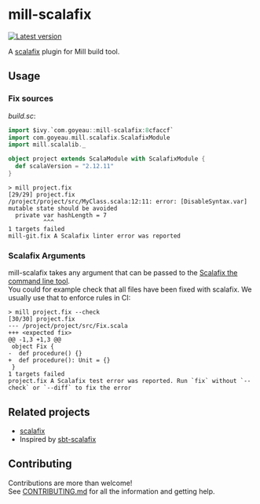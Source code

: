 # mill-scalafix

[![Latest version](https://index.scala-lang.org/joan38/mill-scalafix/mill-scalafix/latest.svg?color=lightgrey)](https://index.scala-lang.org/joan38/mill-scalafix/mill-scalafix)

A [scalafix](https://scalacenter.github.io/scalafix) plugin for Mill build tool.


## Usage

### Fix sources

*build.sc*:
```scala
import $ivy.`com.goyeau::mill-scalafix:8cfaccf`
import com.goyeau.mill.scalafix.ScalafixModule
import mill.scalalib._

object project extends ScalaModule with ScalafixModule {
  def scalaVersion = "2.12.11"
}
```

```shell script
> mill project.fix
[29/29] project.fix
/project/project/src/MyClass.scala:12:11: error: [DisableSyntax.var] mutable state should be avoided
  private var hashLength = 7
          ^^^
1 targets failed
mill-git.fix A Scalafix linter error was reported
```

### Scalafix Arguments

mill-scalafix takes any argument that can be passed to the [Scalafix the command line tool](https://scalacenter.github.io/scalafix/docs/users/installation.html#command-line).  
You could for example check that all files have been fixed with scalafix. We usually use that to enforce rules in CI:
```shell script
> mill project.fix --check
[30/30] project.fix 
--- /project/project/src/Fix.scala
+++ <expected fix>
@@ -1,3 +1,3 @@
 object Fix {
-  def procedure() {}
+  def procedure(): Unit = {}
 }
1 targets failed
project.fix A Scalafix test error was reported. Run `fix` without `--check` or `--diff` to fix the error
```


## Related projects

* [scalafix](https://github.com/scalacenter/scalafix)
* Inspired by [sbt-scalafix](https://github.com/scalacenter/sbt-scalafix)


## Contributing

Contributions are more than welcome!  
See [CONTRIBUTING.md](CONTRIBUTING.md) for all the information and getting help.

